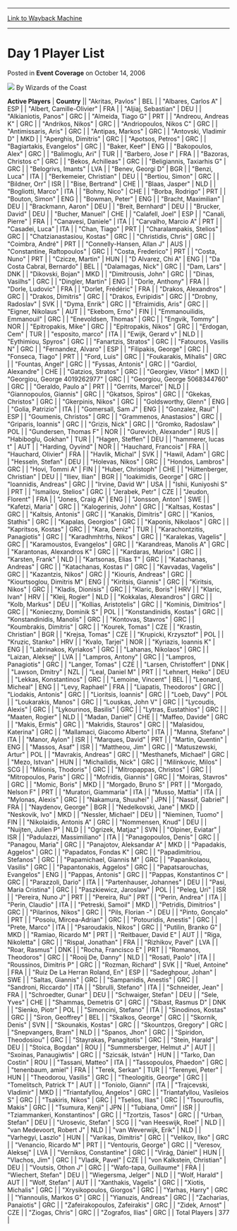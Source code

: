 
---
[Link to Wayback Machine](https://web.archive.org/web/20220124102814/https://magic.wizards.com/en/articles/archive/event-coverage/day-1-player-list-2006-10-14)

[_metadata_:author]:- "Wizards of the Coast"
[_metadata_:description]:- "Active PlayersCountry`Akritas, Pavlos`BEL`Albares, Carlos A`ESP`Albert, Camille-Olivier`FRA`Aljiaj, Sebastian`DEU`Alkianiotis, Panos`GRC`Almeida, Tiago G`PRT`Andreou, Andreas K`GRC`Andrikos, Nikos`GRC`Andriopoulos, Nikos C`GRC`Antimissaris, Aris`GRC`Antipas, Markos`GRC`Antovski, Vladimir D`MKD`Aperghis, Dimitris`GRC`Apotsos, Petros`GRC`Bagiartakis, Evangelos`GRC`Baker,"
[_metadata_:generator]:- "Drupal 7 (http://drupal.org)"
[_metadata_:node]:- "533246"
[_metadata_:publish_date]:- "2006-10-14"
[_metadata_:source]:- "div-main-content"
[_metadata_:title]:- "Day 1 Player List"
[_metadata_:wayback_capture_timestamp]:- "2022-01-24 10:28:14"
[_metadata_:wayback_raw_url]:- "https://web.archive.org/web/20220124102814id_/https://magic.wizards.com/en/articles/archive/event-coverage/day-1-player-list-2006-10-14"
[_metadata_:wayback_url]:- "https://magic.wizards.com/en/articles/archive/event-coverage/day-1-player-list-2006-10-14"
---


Day 1 Player List
=================



 Posted in **Event Coverage**
 on October 14, 2006 






![](https://media.magic.wizards.com/styles/auth_small/public/images/person/wizards_author.jpg)
By Wizards of the Coast













 **Active Players** | **Country** || "Akritas, Pavlos" | BEL |
| "Albares, Carlos A" | ESP |
| "Albert, Camille-Olivier" | FRA |
| "Aljiaj, Sebastian" | DEU |
| "Alkianiotis, Panos" | GRC |
| "Almeida, Tiago G" | PRT |
| "Andreou, Andreas K" | GRC |
| "Andrikos, Nikos" | GRC |
| "Andriopoulos, Nikos C" | GRC |
| "Antimissaris, Aris" | GRC |
| "Antipas, Markos" | GRC |
| "Antovski, Vladimir D" | MKD |
| "Aperghis, Dimitris" | GRC |
| "Apotsos, Petros" | GRC |
| "Bagiartakis, Evangelos" | GRC |
| "Baker, Keef" | ENG |
| "Bakopoulos, Alex" | GRC |
| "Balimoglu, Ari" | TUR |
| "Barbero, Jose I" | FRA |
| "Bazoras, Christos c" | GRC |
| "Bekos, Achilleas" | GRC |
| "Beligiannis, Taxiarhis G" | GRC |
| "Belogrivs, Imants" | LVA |
| "Benev, Georgi D" | BGR |
| "Benzi, Luca" | ITA |
| "Berkemeier, Christian" | DEU |
| "Bertiou, Simon" | GRC |
| "Bildner, Orr" | ISR |
| "Bise, Bertrand" | CHE |
| "Blaas, Jasper" | NLD |
| "Bogliotti, Marco" | ITA |
| "Bohny, Nico" | CHE |
| "Borba, Rodrigo" | PRT |
| "Bouton, Simon" | ENG |
| "Bowman, Peter" | ENG |
| "Bracht, Maximilian" | DEU |
| "Brackmann, Aaron" | DEU |
| "Breit, Bernhard" | DEU |
| "Brucker, David" | DEU |
| "Bucher, Manuel" | CHE |
| "Calafell, Joel" | ESP |
| "Canali, Pierre" | FRA |
| "Canavesi, Daniele" | ITA |
| "Carvalho, Marcio A" | PRT |
| "Casadei, Luca" | ITA |
| "Chan, Tiago" | PRT |
| "Charalampakis, Stelios" | GRC |
| "Chatzianastasiou, Kostas" | GRC |
| "Christidis, Chris" | GRC |
| "Coimbra, André" | PRT |
| "Connelly-Hansen, Allan J" | AUS |
| "Constantine, Raftopoulos" | GRC |
| "Costa, Frederico" | PRT |
| "Costa, Nuno" | PRT |
| "Czicze, Martin" | HUN |
| "D Alvarez, Chi A" | ENG |
| "Da Costa Cabral, Bernardo" | BEL |
| "Dalamagas, Nick" | GRC |
| "Dam, Lars" | DNK |
| "Dikovski, Bojan" | MKD |
| "Dimitrousis, John" | GRC |
| "Dinas, Vasilhs" | GRC |
| "Dingler, Martin" | ENG |
| "Dorle, Anthony" | FRA |
| "Dorle, Ludovic" | FRA |
| "Dorlet, Frédéric" | FRA |
| "Drakos, Alexandros" | GRC |
| "Drakos, Dimitris" | GRC |
| "Drakos, Evripidis" | GRC |
| "Drobny, Radoslav" | SVK |
| "Dyma, Enrik" | GRC |
| "Efraimidis, Aris" | GRC |
| "Eigner, Nikolaus" | AUT |
| "Ekebom, Erno" | FIN |
| "Emmanouilidis, Emmanouil" | GRC |
| "Enevoldsen, Thomas" | GRC |
| "Engvik, Tommy" | NOR |
| "Epitropakis, Mike" | GRC |
| "Epitropakis, Nikos" | GRC |
| "Erdogan, Cem" | TUR |
| "esposito, marco" | ITA |
| "Ewijk, Gerard v" | NLD |
| "Eythimiou, Spyros" | GRC |
| "Fanartzis, Stratos" | GRC |
| "Fatouros, Vasilis N" | GRC |
| "Fernandez, Alvaro" | ESP |
| "Filipakis, George" | GRC |
| "Fonseca, Tiago" | PRT |
| "Ford, Luis" | GRC |
| "Foukarakis, Mihalis" | GRC |
| "Fountas, Angel" | GRC |
| "Fyssas, Antonis" | GRC |
| "Gardiol, Alexandre" | CHE |
| "Gatzios, Stratos" | GRC |
| "Georgiev, Viktor" | MKD |
| "Georgiou, George 4019262977" | GRC |
| "Georgiou, George 5068344760" | GRC |
| "Geraldo, Paulo a" | PRT |
| "Gerrits, Marcel" | NLD |
| "Giannopoulos, Giannis" | GRC |
| "Gkatsos, Spiros" | GRC |
| "Gkekas, Christos" | GRC |
| "Gkerpinis, Nikos" | GRC |
| "Goldsworthy, Glenn" | ENG |
| "Golia, Patrizio" | ITA |
| "Gomersall, Sam J" | ENG |
| "Gonzalez, Raul" | ESP |
| "Goumenis, Christos" | GRC |
| "Grammenos, Anastasios" | GRC |
| "Griparis, Ioannis" | GRC |
| "Grizis, Nick" | GRC |
| "Gromko, Radoslaw" | POL |
| "Gundersen, Thomas F" | NOR |
| "Gurevich, Alexander" | RUS |
| "Habiboglu, Gokhan" | TUR |
| "Hagen, Steffen" | DEU |
| "hammerer, lucas t" | AUT |
| "Harding, Oyvind" | NOR |
| "Hauchard, Francois" | FRA |
| "Hauchard, Olivier" | FRA |
| "Havlik, Michal" | SVK |
| "Hawil, Adam" | GRC |
| "Hesseln, Stefan" | DEU |
| "Holevas, Nikos" | GRC |
| "Hondos, Lambros" | GRC |
| "Hovi, Tommi A" | FIN |
| "Huber, Christoph" | CHE |
| "Hüttenberger, Christian" | DEU |
| "Iliev, Ilian" | BGR |
| "Ioakimidis, George" | GRC |
| "Ioannidis, Andreas" | GRC |
| "Irvine, David W" | USA |
| "Ishii, Kuniyoshi S" | PRT |
| "Ismailov, Stelios" | GRC |
| "Jerabek, Petr" | CZE |
| "Jeudon, Florent" | FRA |
| "Jones, Craig A" | ENG |
| "Jonsson, Anton" | SWE |
| "Kafetzi, Maria" | GRC |
| "Kalogerinis, John" | GRC |
| "Kaltsas, Kostas" | GRC |
| "Kaltsis, Antonis" | GRC |
| "Kanakis, Dimitris" | GRC |
| "Kanios, Stathis" | GRC |
| "Kapalas, Georgios" | GRC |
| "Kaponis, Nikolaos" | GRC |
| "Kapritsos, Kostas" | GRC |
| "Kara, Deniz" | TUR |
| "Karachontzitis, Panagiotis" | GRC |
| "Karadhmhtrhs, Nikos" | GRC |
| "Karalekas, Vagelis" | GRC |
| "Karamoustos, Evangelos" | GRC |
| "Karandreas, Manolis A" | GRC |
| "Karantonas, Alexandros K" | GRC |
| "Kardaras, Marios" | GRC |
| "Karsten, Frank" | NLD |
| "Kartsonas, Elias T" | GRC |
| "Katachanas, Andreas" | GRC |
| "Katachanas, Kostas I" | GRC |
| "Kavvadas, Vagelis" | GRC |
| "Kazantzis, Nikos" | GRC |
| "Kiouris, Andreas" | GRC |
| "Kiourtsoglou, Dimitris M" | ENG |
| "Kiritsis, Giannis" | GRC |
| "Kiritsis, Nikos" | GRC |
| "Kladis, Dionisis" | GRC |
| "Klaric, Boris" | HRV |
| "Klaric, Ivan" | HRV |
| "Kleij, Rogier" | NLD |
| "Kokkalas, Alexandros" | GRC |
| "Kolb, Markus" | DEU |
| "Kollias, Aristotelis" | GRC |
| "Kominis, Dimitrios" | GRC |
| "Konieczny, Dominik S" | POL |
| "Konstandinidis, Kostas" | GRC |
| "Konstandinidis, Manolis" | GRC |
| "Kontovas, Stavros" | GRC |
| "Koumbrakis, Dimitris" | GRC |
| "Kourek, Tomas" | CZE |
| "Krastin, Christian" | BGR |
| "Krejsa, Tomas" | CZE |
| "Krupicki, Krzysztof" | POL |
| "Kruzic, Stanko" | HRV |
| "Kvalo, Tarjei" | NOR |
| "Kyriazis, Ioannis K" | ENG |
| "Labrinakos, Kyriakos" | GRC |
| "Lahanas, Nikolaos" | GRC |
| "Laizan, Aleksej" | LVA |
| "Lampros, Antony" | GRC |
| "Lampros, Panagiotis" | GRC |
| "Langer, Tomas" | CZE |
| "Larsen, Christoffert" | DNK |
| "Lawson, Dmitry" | NZL |
| "Leal, Daniel M" | PRT |
| "Lehnert, Heiko" | DEU |
| "Lekkas, Konstantinos" | GRC |
| "Lemoine, Vincent" | BEL |
| "Leonard, Micheal" | ENG |
| "Levy, Raphael" | FRA |
| "Liapatis, Theodoros" | GRC |
| "Liodakis, Antonis" | GRC |
| "Lioritsis, Ioannis" | GRC |
| "Loeb, Davy" | POL |
| "Loukarakis, Manos" | GRC |
| "Louskas, John V" | GRC |
| "Lycoudis, Alexis" | GRC |
| "Lykourinos, Basilis" | GRC |
| "Lytras, Eustathios" | GRC |
| "Maaten, Rogier" | NLD |
| "Madan, Daniel" | CHE |
| "Maffeo, Davide" | GRC |
| "Makis, Ermis" | GRC |
| "Makridis, Stauros" | GRC |
| "Malasidou, Katerina" | GRC |
| "Mallamaci, Giacomo Alberto" | ITA |
| "Manna, Stefano" | ITA |
| "Manor, Aylon" | ISR |
| "Marques, David" | PRT |
| "Martin, Quentin" | ENG |
| "Massos, Asaf" | ISR |
| "Mattheou, Jim" | GRC |
| "Matuszewski, Artur" | POL |
| "Mavrakis, Andreas" | GRC |
| "Mesthanefs, Michael" | GRC |
| "Mezo, Istvan" | HUN |
| "Michailidis, Nick" | GRC |
| "Milinkovic, Milos" | SCG |
| "Milionis, Thodoris" | GRC |
| "Mitropappas, Christos" | GRC |
| "Mitropoulos, Paris" | GRC |
| "Mofridis, Giannis" | GRC |
| "Moiras, Stavros" | GRC |
| "Momic, Boris" | MKD |
| "Morgado, Bruno S" | PRT |
| "Morgado, Nelson F" | PRT |
| "Muratori, Giammaria" | ITA |
| "Musso, Mattia" | ITA |
| "Mylonas, Alexis" | GRC |
| "Nakamura, Shuuhei" | JPN |
| "Nassif, Gabriel" | FRA |
| "Naydenov, George" | BGR |
| "Nedelkovski, Jane" | MKD |
| "Neskovik, Ivo" | MKD |
| "Nessler, Michael" | DEU |
| "Nieminen, Tuomo" | FIN |
| "Nikolaidis, Antonis A" | GRC |
| "Nommensen, Knud" | DEU |
| "Nuijten, Julien P" | NLD |
| "Ogrizek, Matjaz" | SVN |
| "Olpiner, Eviatar" | ISR |
| "Padulazzi, Massimiliano" | ITA |
| "Panagopoulos, Denis" | GRC |
| "Panagou, Maria" | GRC |
| "Panajotov, Aleksandar A" | MKD |
| "Papadakis, Aggelos" | GRC |
| "Papadatos, Fondas K" | GRC |
| "Papadimitriou, Stefanos" | GRC |
| "Papamichael, Giannis M" | GRC |
| "Papanikolaou, Vasilis" | GRC |
| "Papantonakis, Aggelos" | GRC |
| "Papatsarouchas, Evangelos" | ENG |
| "Pappas, Antonis" | GRC |
| "Pappas, Konstantinos C" | GRC |
| "Parazzoli, Dario" | ITA |
| "Partenhauser, Johannes" | DEU |
| "Pasi, Maria Cristina" | GRC |
| "Paszkiewicz, Jaroslaw" | POL |
| "Peleg, Uri" | ISR |
| "Pereira, Nuno J" | PRT |
| "Pereira, Rui" | PRT |
| "Perin, Andrea" | ITA |
| "Perin, Claudio" | ITA |
| "Petreski, Samoil" | MKD |
| "Petridis, Dimitrios" | GRC |
| "Pilarinos, Nikos" | GRC |
| "Pils, Florian -" | DEU |
| "Pinto, Gonçalo" | PRT |
| "Posoiu, Mircea-Adrian" | GRC |
| "Potouridis, Anestis" | GRC |
| "Prete, Marco" | ITA |
| "Psaroudakis, Nikos" | GRC |
| "Putilin, Branko G" | MKD |
| "Ramiao, Ricardo M" | PRT |
| "Reitbauer, David E" | AUT |
| "Riga, Nikoletta" | GRC |
| "Rispal, Jonathan" | FRA |
| "Rizhikov, Pavel" | LVA |
| "Roar, Rasmus" | DNK |
| "Rocha, Francisco E" | PRT |
| "Romanos, Theodoros" | GRC |
| "Rooij De, Danny" | NLD |
| "Rosati, Paolo" | ITA |
| "Roussinos, Dimitris P" | GRC |
| "Rozman, Richard" | SVK |
| "Ruel, Antoine" | FRA |
| "Ruiz De La Herran Roland, En" | ESP |
| "Sadeghpour, Johan" | SWE |
| "Saltas, Giannis" | GRC |
| "Sampanidis, Anestis" | GRC |
| "Sandroni, Riccardo" | ITA |
| "Sbrulli, Stefano" | ITA |
| "Schneider, Jean" | FRA |
| "Schroedter, Gunar" | DEU |
| "Schwaiger, Stefan" | DEU |
| "Sele, Yves" | CHE |
| "Shammas, Demetris G" | GRC |
| "Sibast, Rasmus D" | DNK |
| "Sienko, Piotr" | POL |
| "Simoncini, Stefano" | ITA |
| "Sinodinos, Kostas" | GRC |
| "Siron, Geoffrey" | BEL |
| "Skalkos, George" | GRC |
| "Skornik, Denis" | SVN |
| "Skounakis, Kostas" | GRC |
| "Skountzos, Gregory" | GRC |
| "Snepvangers, Bram" | NLD |
| "Spanos, Jhon" | GRC |
| "Spiridon, Theodosiou" | GRC |
| "Stayrakas, Panagitotis" | GRC |
| "Stein, Harald" | DEU |
| "Stoica, Bogdan" | ROU |
| "Summersberger, Helmut J" | AUT |
| "Sxoinas, Panaugiwtis" | GRC |
| "Szicsák, István" | HUN |
| "Tarko, Dan Costin" | ROU |
| "Tassani, Matteo" | ITA |
| "Tassopoulos, Phaedon" | GRC |
| "tenenbaum, amiel" | FRA |
| "Terek, Serkan" | TUR |
| "Terenyei, Peter" | HUN |
| "Theodorou, Vasilis" | GRC |
| "Theologitis, George" | GRC |
| "Tomelitsch, Patrick T" | AUT |
| "Toniolo, Gianni" | ITA |
| "Trajcevski, Vladimir" | MKD |
| "Triantafyllou, Angelos" | GRC |
| "Triantafyllou, Vasileios S" | GRC |
| "Tsakiris, Nikos" | GRC |
| "Tselios, Ilias" | GRC |
| "Tsourouflis, Makis" | GRC |
| "Tsumura, Kenji" | JPN |
| "Tubiana, Omri" | ISR |
| "Tziammankeri, Konstantinos" | GRC |
| "Tzortzis, Tasos" | GRC |
| "Urban, Stefan" | DEU |
| "Urosevic, Stefan" | SCG |
| "van Heeswijk, Roel" | NLD |
| "van Medevoort, Robert J" | NLD |
| "van Weverwijk, Erik" | NLD |
| "Varhegyi, Laszlo" | HUN |
| "Varikas, Dimitris" | GRC |
| "Velikov, Ilko" | GRC |
| "Venancio, Ricardo M" | PRT |
| "Ventouris, George" | GRC |
| "Veresov, Aleksej" | LVA |
| "Vernikos, Constantine" | GRC |
| "Virág, Dániel" | HUN |
| "Vlachos, Jim" | GRC |
| "Vladik, Pavel" | CZE |
| "von Kalkstein, Christian" | DEU |
| "Voutsis, Othon J" | GRC |
| "Wafo-tapa, Guillaume" | FRA |
| "Wiechert, Stefan" | DEU |
| "Wiegersma, Jelger" | NLD |
| "Wolf, Harald" | AUT |
| "Wolf, Stefan" | AUT |
| "Xanthakis, Vagelis" | GRC |
| "Xiotis, Michalis" | GRC |
| "Xrysikopoulos, Giorgos" | GRC |
| "Yarhas, Harry" | GRC |
| "Yiannoulis, Markos G" | GRC |
| "Yianuzis, Andreas" | GRC |
| "Zacharias, Panaiotis" | GRC |
| "Zafeirakopoulos, Zafeirakis" | GRC |
| "Zidek, Arnost" | CZE |
| "Ziogas, Chris" | GRC |
| "Zografos, Ilias" | GRC |
| Total Players | 377 |







